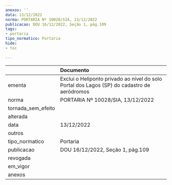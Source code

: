 ```yaml
---
anexos: ''
data: 13/12/2022
norma: PORTARIA Nº 10028/SIA, 13/12/2022
publicacao: DOU 16/12/2022, Seção 1, pág.109
tags:
- portaria
tipo_normatico: Portaria
hide: 
- toc 
 
---
```


|                    | Documento                                                                                   |
|:-------------------|:--------------------------------------------------------------------------------------------|
| ementa             | Exclui o Heliponto privado ao nível do solo Portal dos Lagos (SP) do cadastro de aeródromos |
| norma              | PORTARIA Nº 10028/SIA, 13/12/2022                                                           |
| tornada_sem_efeito |                                                                                             |
| alterada           |                                                                                             |
| data               | 13/12/2022                                                                                  |
| outros             |                                                                                             |
| tipo_normatico     | Portaria                                                                                    |
| publicacao         | DOU 16/12/2022, Seção 1, pág.109                                                            |
| revogada           |                                                                                             |
| em_vigor           |                                                                                             |
| anexos             |                                                                                             |